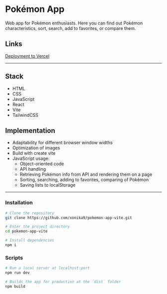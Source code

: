 # Pokémon App

Web app for Pokémon enthusiasts. Here you can find out Pokémon characteristics, sort, search, add to favorites, or compare them.

## Links

[Deployment to Vercel](https://pokemon-app-vite.vercel.app/)

***

## Stack

* HTML
* CSS
* JavaScript
* React
* Vite
* TailwindCSS

## Implementation

* Adaptability for different browser window widths
* Optimization of images
* Build with create vite
* JavaScript usage:
  * Object-oriented code
  * API handling
  * Retrieving Pokémon info from API and rendering them on a page
  * Sorting, searching, adding to favorites, comparing of Pokémon
  * Saving lists to localStorage
  
***
### Installation

```bash
# Clone the repository
git clone https://github.com/xonika9/pokemon-app-vite.git

# Enter the project directory
cd pokemon-app-vite

# Install dependencies
npm i
```

### Scripts

```bash
# Run a local server at localhost:port
npm run dev

# Builds the app for production at the `dist` folder
npm build
```
